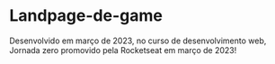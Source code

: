 # Landpage-de-game

Desenvolvido em março de 2023, no curso de desenvolvimento web, Jornada zero promovido pela Rocketseat em março de 2023!
